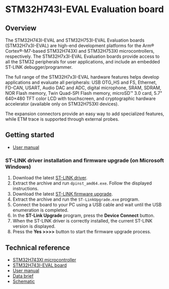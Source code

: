 # STM32H743I-EVAL Evaluation board

## Overview

The STM32H743I-EVAL and STM32H753I-EVAL Evaluation boards (STM32H7x3I-EVAL) are high-end development platforms for the Arm® Cortex®-M7-based STM32H743XI and STM32H753XI microcontrollers, respectively. The STM32H7x3I-EVAL Evaluation boards provide access to all the STM32 peripherals for user applications, and include an embedded ST-LINK debugger/programmer.

The full range of the STM32H7x3I-EVAL hardware features helps develop applications and evaluate all peripherals: USB OTG_HS and FS, Ethernet, FD-CAN, USART, Audio DAC and ADC, digital microphone, SRAM, SDRAM, NOR Flash memory, Twin Quad-SPI Flash memory, microSD™ 3.0 card, 5.7" 640×480 TFT color LCD with touchscreen, and cryptographic hardware accelerator (available only on STM32H753XI devices).

The expansion connectors provide an easy way to add specialized features, while ETM trace is supported through external probes.

## Getting started

- [User manual](https://www.st.com/resource/en/user_manual/um2198-evaluation-boards-with-stm32h743xi-and-stm32h753xi-mcus-stmicroelectronics.pdf)

### ST-LINK driver installation and firmware upgrade (on Microsoft Windows)

1. Download the latest [ST-LINK driver](https://www.st.com/en/development-tools/stsw-link009.html).
2. Extract the archive and run `dpinst_amd64.exe`. Follow the displayed instructions.
3. Download the latest [ST-LINK firmware upgrade](https://www.st.com/en/development-tools/stsw-link007.html).
4. Extract the archive and run the `ST-LinkUpgrade.exe` program.
5. Connect the board to your PC using a USB cable and wait until the USB enumeration is completed.
6. In the **ST-Link Upgrade** program, press the **Device Connect** button.
7. When the ST-LINK driver is correctly installed, the current ST-LINK version is displayed.
8. Press the **Yes >>>>** button to start the firmware upgrade process.

## Technical reference

- [STM32H743XI microcontroller](https://www.st.com/en/microcontrollers-microprocessors/stm32h743xi.html)
- [STM32H743I-EVAL board](https://www.st.com/en/evaluation-tools/stm32h743i-eval.html)
- [User manual](https://www.st.com/resource/en/user_manual/um2198-evaluation-boards-with-stm32h743xi-and-stm32h753xi-mcus-stmicroelectronics.pdf)
- [Data brief](https://www.st.com/resource/en/data_brief/stm32h743i-eval.pdf)
- [Schematic](https://www.st.com/resource/en/schematic_pack/mb1246-b0x_schematic.pdf)
